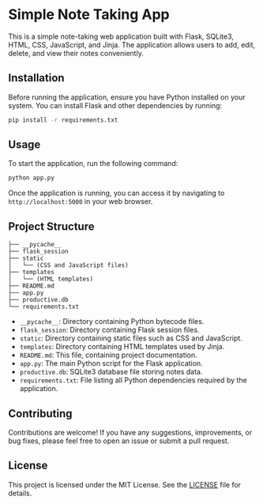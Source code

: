 # Simple Note Taking App

This is a simple note-taking web application built with Flask, SQLite3, HTML, CSS, JavaScript, and Jinja. The application allows users to add, edit, delete, and view their notes conveniently.

## Installation

Before running the application, ensure you have Python installed on your system. You can install Flask and other dependencies by running:

```bash
pip install -r requirements.txt
```

## Usage

To start the application, run the following command:

```bash
python app.py
```

Once the application is running, you can access it by navigating to `http://localhost:5000` in your web browser.

## Project Structure

```
├── __pycache__
├── flask_session
├── static
│   └── (CSS and JavaScript files)
├── templates
│   └── (HTML templates)
├── README.md
├── app.py
├── productive.db
└── requirements.txt
```

- `__pycache__`: Directory containing Python bytecode files.
- `flask_session`: Directory containing Flask session files.
- `static`: Directory containing static files such as CSS and JavaScript.
- `templates`: Directory containing HTML templates used by Jinja.
- `README.md`: This file, containing project documentation.
- `app.py`: The main Python script for the Flask application.
- `productive.db`: SQLite3 database file storing notes data.
- `requirements.txt`: File listing all Python dependencies required by the application.

## Contributing

Contributions are welcome! If you have any suggestions, improvements, or bug fixes, please feel free to open an issue or submit a pull request.

## License

This project is licensed under the MIT License. See the [LICENSE](LICENSE) file for details.
